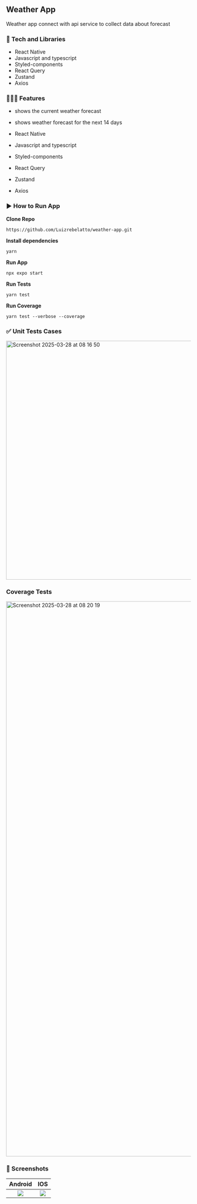 ## Weather App

Weather app connect with api service to collect data about forecast

### 📱 Tech and Libraries

- React Native
- Javascript and typescript
- Styled-components
- React Query
- Zustand
- Axios

### 👨🏻‍💻 Features
- shows the current weather forecast
- shows weather forecast for the next 14 days

- React Native
- Javascript and typescript
- Styled-components
- React Query
- Zustand
- Axios

### ▶️ How to Run App

**Clone Repo**

```
https://github.com/Luizrebelatto/weather-app.git
```

**Install dependencies**

```
yarn
```

**Run App**

```
npx expo start
```

**Run Tests**

```
yarn test
```

**Run Coverage**
```
yarn test --verbose --coverage 
```

### ✅ Unit Tests Cases
<img width="650" alt="Screenshot 2025-03-28 at 08 16 50" src="https://github.com/user-attachments/assets/bdb0a69e-8847-41e0-9db1-290ffb912d31" />

### Coverage Tests
<img width="1511" alt="Screenshot 2025-03-28 at 08 20 19" src="https://github.com/user-attachments/assets/eab1f573-e3d7-4cef-932b-aad7db4f5064" />

### 📱 Screenshots

 |              Android               |              IOS               |
| :----------------------------------------: | :---------------------------------------: |
 | ![](https://github.com/user-attachments/assets/ff084c61-9f1f-47e4-bac2-02f48ce7c2b1) | ![](https://github.com/user-attachments/assets/6050eb95-0c60-4fd6-a281-f668d184d413) |
